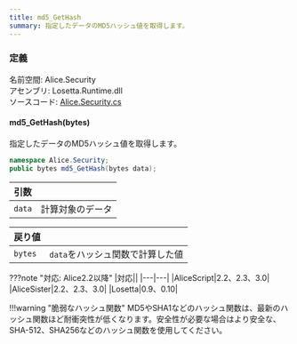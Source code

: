 ```yaml
---
title: md5_GetHash
summary: 指定したデータのMD5ハッシュ値を取得します。
---
```


### 定義
名前空間: Alice.Security<br/>
アセンブリ: Losetta.Runtime.dll<br/>
ソースコード: [Alice.Security.cs](https://github.com/WSOFT-Project/Losetta/blob/master/Losetta.Runtime/Alice.Security.cs)

#### md5_GetHash(bytes)

指定したデータのMD5ハッシュ値を取得します。

```cs title="AliceScript"
namespace Alice.Security;
public bytes md5_GetHash(bytes data);
```

|引数| |
|-|-|
|`data`|計算対象のデータ|

|戻り値| |
|-|-|
|`bytes`|`data`をハッシュ関数で計算した値|

???note "対応: Alice2.2以降"
    |対応||
    |---|---|
    |AliceScript|2.2、2.3、3.0|
    |AliceSister|2.2、2.3、3.0|
    |Losetta|0.9、0.10|

!!!warning "脆弱なハッシュ関数"
    MD5やSHA1などのハッシュ関数は、最新のハッシュ関数ほど耐衝突性が低くなります。安全性が必要な場合はより安全な、SHA-512、SHA256などのハッシュ関数を使用してください。